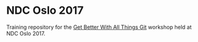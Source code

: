 # NDC Oslo 2017

Training repository for the [Get Better With All Things Git][1] workshop held
at NDC Oslo 2017.

[1]: https://github.com/asbjornu/get-better-with-all-things-git
